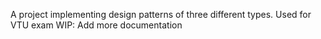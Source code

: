 A project implementing design patterns of three different types.
Used for VTU exam
WIP: Add more documentation

